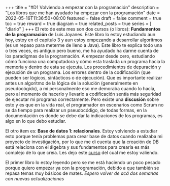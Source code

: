 +++
title = "#D1 Volviendo a empezar con la programación"
description = "Los libros que me han ayudado ha empezar con la programación"
date = 2022-05-16T11:36:50+08:00
featured = false
draft = false
comment = true
toc = true
reward = true
diagram = true
related_posts = true
series = [
    "diario"
 ]
+++
El reto de este mes son dos cursos (o libros): **Fundamentos de la programación** de Luis Joyanes. Este libro lo estoy estudiando aun hoy, estoy en el capítulo 3 y aun estoy empezando a desarrollar algoritmos (es un repaso para meterme de lleno a Java). Este libro te explica todo una o tres veces, es antiguo pero bueno, me ha ayudado ha darme cuenta de los paradigmas de la programación. A empezar desde cero, estudiando cómo funciona una computadora y cómo esta traslada un programa hacia la memoria y dentro de esta se ejecuta. Los procedimientos de depuración y ejecución de un programa. Los errores dentro de la codificación (que pueden ser lógicos, sintácticos o de ejecución). Que es importante realizar antes un algoritmo de la lógica de la solución (generalmente en pseudocógido), a mí personalmente eso me demoraba cuando lo hacía, pero al momento de hacerlo y llevarlo a codificación sentía más seguridad de ejecutar mi programa correctamente. Pero existe una **discusión** sobre esto y es que en la vida real, el programador en escenarios como Scrum no se da tiempo para realizar un pseudocódigo, de todas formas, en la documentación es donde se debe dar la indicaciones de los programas, es algo en lo que debo estudiar.

El otro item es: **Base de datos 1: relacionales**. Estoy volviendo a estudiar esto porque tenía problemas para crear base de datos cuando realizaba mi proyecto de investigación, por lo que me di cuenta que la creación de DB está relaciona con el álgebra y sus fundamentos para crearla es más complejo de lo que creía. Les dejo este [curso](https://www.youtube.com/watch?v=G5tu3KIilZI&list=PLq7EsFejy4FHN-WKYkEh6B1HJMzMAiFUO) del cual me estoy valiendo.

El primer libro lo estoy leyendo pero se me está haciendo un poco pesado porque quiero empezar ya con la programación, debido a que también se repasa temas muy básicos de mates.
*Espero volver de acá dos semanas con nuevas actualizaciones*